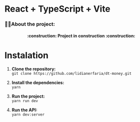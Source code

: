 # React + TypeScript + Vite
### 👩‍💻About the project:
<h4 align="center"> 
    :construction:  Project in construction  :construction:
</h4>

# Instalation
1. **Clone the repository:** <br/>
`git clone https://github.com/lidianerfaria/dt-money.git`

2. **Install the dependencies:** <br/>
`yarn`

3. **Run the project:** <br/>
`yarn run dev`

4. **Run the API:** <br/>
`yarn dev:server`
